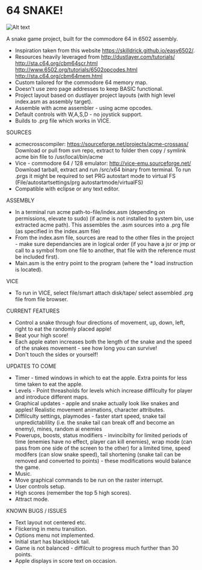 # 64 SNAKE!

![Alt text](repoimages/attractsnake.png?raw=true "attract snake!")

A snake game project, built for the commodore 64 in 6502 assembly.

* Inspiration taken from this website https://skilldrick.github.io/easy6502/. 
* Resources heavily leveraged from http://dustlayer.com/tutorials/ http://sta.c64.org/cbm64scr.html http://www.6502.org/tutorials/6502opcodes.html
http://sta.c64.org/cbm64mem.html
* Custom tailored for the commodore 64 memory map.
* Doesn't use zero page addresses to keep BASIC functional.
* Project layout based on dustlayer project layouts (with high level index.asm as assembly target).
* Assemble with acme assembler - using acme opcodes.
* Default controls with W,A,S,D - no joystick support.
* Builds to .prg file which works in VICE.

SOURCES

* acmecrosscompiler: https://sourceforge.net/projects/acme-crossass/
Download or pull from svn repo, extract to folder then copy / symlink acme bin file to /usr/local/bin/acme
* Vice - commodore 64 / 128 emulator: http://vice-emu.sourceforge.net/
Download tarball, extract and run /src/x64 binary from terminal. To run .prgs it might be required to set PRG autostart mode to virtual FS (File/autostartsettings/prg autostartmode/virtualFS)
* Compatible with eclipse or any text editor.

ASSEMBLY

* In a terminal run acme path-to-file/index.asm (depending on permissions, elevate to sudo) (if acme is not installed to system bin, use extracted acme path). This assembles
the .asm sources into a .prg file (as specified in the index.asm file)
* From the index.asm file, sources are read to the other files in the project - make sure dependancies are in logical order (if you have a jsr or jmp or call to a symbol from one file to another, that file with the 
reference must be included first).
* Main.asm is the entry point to the program (where the * load instruction is located).

VICE

* To run in VICE, select file/smart attach disk/tape/ select assembled .prg file from file browser.

CURRENT FEATURES

* Control a snake through four directions of movement, up, down, left, right to eat the randomly placed apple!
* Beat your high score!
* Each apple eaten increases both the length of the snake and the speed of the snakes movement - see how long you can survive!
* Don't touch the sides or yourself! 

UPDATES TO COME

* Timer - timed windows in which to eat the apple. Extra points for less time taken to eat the apple.
* Levels - Point threasholds for levels which increase diffilculty for player and introduce different maps.
* Graphical updates - apple and snake actually look like snakes and apples! Realistic movement animations, character attributes.
* Diffilculty settings, playmodes - faster start speed, snake tail unpredictablility (i.e. the snake tail can break off and become an enemy), mines, random ai enemies
* Powerups, boosts, status modifiers - invincibilty for limited periods of time (enemies have no effect, player can kill enemies), wrap mode (can pass from one side of the screen to the other) for a limited time, speed modifers (can slow snake speed), tail shortening (snake tail can be removed and converted to points) - these modifications would balance the game.
* Music. 
* Move graphical commands to be run on the raster interrupt.
* User controls setup.
* High scores (remember the top 5 high scores).
* Attract mode.

KNOWN BUGS / ISSUES
 
* Text layout not centered etc.
* Flickering in menu transition.
* Options menu not implemented.
* Initial start has blackblock tail.
* Game is not balanced - diffilcult to progress much further than 30 points.
* Apple displays in score text on occasion.
 